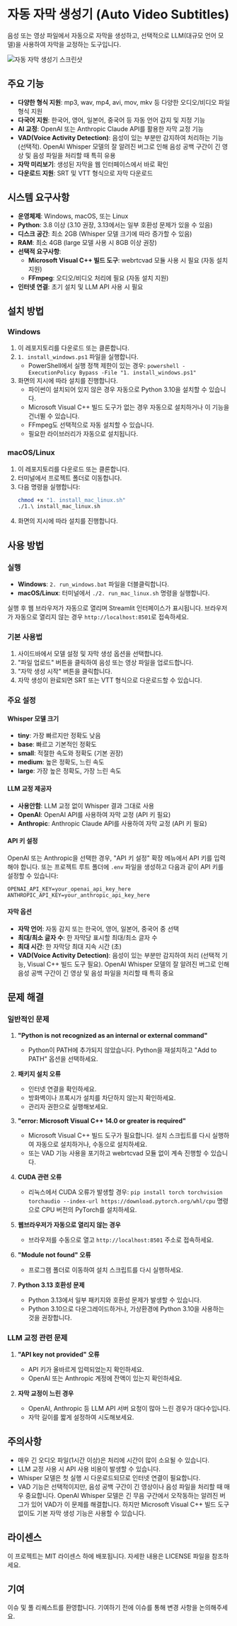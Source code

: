 # 자동 자막 생성기 (Auto Video Subtitles)

음성 또는 영상 파일에서 자동으로 자막을 생성하고, 선택적으로 LLM(대규모 언어 모델)을 사용하여 자막을 교정하는 도구입니다.

![자동 자막 생성기 스크린샷](./screenshot.png)

## 주요 기능

- **다양한 형식 지원**: mp3, wav, mp4, avi, mov, mkv 등 다양한 오디오/비디오 파일 형식 지원
- **다국어 지원**: 한국어, 영어, 일본어, 중국어 등 자동 언어 감지 및 지정 기능
- **AI 교정**: OpenAI 또는 Anthropic Claude API를 활용한 자막 교정 기능
- **VAD(Voice Activity Detection)**: 음성이 있는 부분만 감지하여 처리하는 기능 (선택적). OpenAI Whisper 모델의 잘 알려진 버그로 인해 음성 공백 구간이 긴 영상 및 음성 파일을 처리할 때 특히 유용
- **자막 미리보기**: 생성된 자막을 웹 인터페이스에서 바로 확인
- **다운로드 지원**: SRT 및 VTT 형식으로 자막 다운로드

## 시스템 요구사항

- **운영체제**: Windows, macOS, 또는 Linux
- **Python**: 3.8 이상 (3.10 권장, 3.13에서는 일부 호환성 문제가 있을 수 있음)
- **디스크 공간**: 최소 2GB (Whisper 모델 크기에 따라 증가할 수 있음)
- **RAM**: 최소 4GB (large 모델 사용 시 8GB 이상 권장)
- **선택적 요구사항**:
  - **Microsoft Visual C++ 빌드 도구**: webrtcvad 모듈 사용 시 필요 (자동 설치 지원)
  - **FFmpeg**: 오디오/비디오 처리에 필요 (자동 설치 지원)
- **인터넷 연결**: 초기 설치 및 LLM API 사용 시 필요

## 설치 방법

### Windows

1. 이 레포지토리를 다운로드 또는 클론합니다.
2. `1. install_windows.ps1` 파일을 실행합니다.
   - PowerShell에서 실행 정책 제한이 있는 경우: `powershell -ExecutionPolicy Bypass -File "1. install_windows.ps1"`
3. 화면의 지시에 따라 설치를 진행합니다.
   - 파이썬이 설치되어 있지 않은 경우 자동으로 Python 3.10을 설치할 수 있습니다.
   - Microsoft Visual C++ 빌드 도구가 없는 경우 자동으로 설치하거나 이 기능을 건너뛸 수 있습니다.
   - FFmpeg도 선택적으로 자동 설치할 수 있습니다.
   - 필요한 라이브러리가 자동으로 설치됩니다.

### macOS/Linux

1. 이 레포지토리를 다운로드 또는 클론합니다.
2. 터미널에서 프로젝트 폴더로 이동합니다.
3. 다음 명령을 실행합니다:
   ```bash
   chmod +x "1. install_mac_linux.sh"
   ./1.\ install_mac_linux.sh
   ```
4. 화면의 지시에 따라 설치를 진행합니다.

## 사용 방법

### 실행

- **Windows**: `2. run_windows.bat` 파일을 더블클릭합니다.
- **macOS/Linux**: 터미널에서 `./2. run_mac_linux.sh` 명령을 실행합니다.

실행 후 웹 브라우저가 자동으로 열리며 Streamlit 인터페이스가 표시됩니다. 브라우저가 자동으로 열리지 않는 경우 `http://localhost:8501`로 접속하세요.

### 기본 사용법

1. 사이드바에서 모델 설정 및 자막 생성 옵션을 선택합니다.
2. "파일 업로드" 버튼을 클릭하여 음성 또는 영상 파일을 업로드합니다.
3. "자막 생성 시작" 버튼을 클릭합니다.
4. 자막 생성이 완료되면 SRT 또는 VTT 형식으로 다운로드할 수 있습니다.

### 주요 설정

#### Whisper 모델 크기
- **tiny**: 가장 빠르지만 정확도 낮음
- **base**: 빠르고 기본적인 정확도
- **small**: 적절한 속도와 정확도 (기본 권장)
- **medium**: 높은 정확도, 느린 속도
- **large**: 가장 높은 정확도, 가장 느린 속도

#### LLM 교정 제공자
- **사용안함**: LLM 교정 없이 Whisper 결과 그대로 사용
- **OpenAI**: OpenAI API를 사용하여 자막 교정 (API 키 필요)
- **Anthropic**: Anthropic Claude API를 사용하여 자막 교정 (API 키 필요)

#### API 키 설정
OpenAI 또는 Anthropic을 선택한 경우, "API 키 설정" 확장 메뉴에서 API 키를 입력해야 합니다. 또는 프로젝트 루트 폴더에 `.env` 파일을 생성하고 다음과 같이 API 키를 설정할 수 있습니다:

```
OPENAI_API_KEY=your_openai_api_key_here
ANTHROPIC_API_KEY=your_anthropic_api_key_here
```

#### 자막 옵션
- **자막 언어**: 자동 감지 또는 한국어, 영어, 일본어, 중국어 중 선택
- **최대/최소 글자 수**: 한 자막당 표시할 최대/최소 글자 수
- **최대 시간**: 한 자막당 최대 지속 시간 (초)
- **VAD(Voice Activity Detection)**: 음성이 있는 부분만 감지하여 처리 (선택적 기능, Visual C++ 빌드 도구 필요). OpenAI Whisper 모델의 잘 알려진 버그로 인해 음성 공백 구간이 긴 영상 및 음성 파일을 처리할 때 특히 중요

## 문제 해결

### 일반적인 문제

1. **"Python is not recognized as an internal or external command"**
   - Python이 PATH에 추가되지 않았습니다. Python을 재설치하고 "Add to PATH" 옵션을 선택하세요.

2. **패키지 설치 오류**
   - 인터넷 연결을 확인하세요.
   - 방화벽이나 프록시가 설치를 차단하지 않는지 확인하세요.
   - 관리자 권한으로 실행해보세요.

3. **"error: Microsoft Visual C++ 14.0 or greater is required"**
   - Microsoft Visual C++ 빌드 도구가 필요합니다. 설치 스크립트를 다시 실행하여 자동으로 설치하거나, 수동으로 설치하세요.
   - 또는 VAD 기능 사용을 포기하고 webrtcvad 모듈 없이 계속 진행할 수 있습니다.

4. **CUDA 관련 오류**
   - 리눅스에서 CUDA 오류가 발생할 경우: `pip install torch torchvision torchaudio --index-url https://download.pytorch.org/whl/cpu` 명령으로 CPU 버전의 PyTorch를 설치하세요.

5. **웹브라우저가 자동으로 열리지 않는 경우**
   - 브라우저를 수동으로 열고 `http://localhost:8501` 주소로 접속하세요.

6. **"Module not found" 오류**
   - 프로그램 폴더로 이동하여 설치 스크립트를 다시 실행하세요.

7. **Python 3.13 호환성 문제**
   - Python 3.13에서 일부 패키지와 호환성 문제가 발생할 수 있습니다.
   - Python 3.10으로 다운그레이드하거나, 가상환경에 Python 3.10을 사용하는 것을 권장합니다.

### LLM 교정 관련 문제

1. **"API key not provided" 오류**
   - API 키가 올바르게 입력되었는지 확인하세요.
   - OpenAI 또는 Anthropic 계정에 잔액이 있는지 확인하세요.

2. **자막 교정이 느린 경우**
   - OpenAI, Anthropic 등 LLM API 서버 요청이 많아 느린 경우가 대다수입니다.
   - 자막 길이를 짧게 설정하여 시도해보세요.

## 주의사항

- 매우 긴 오디오 파일(1시간 이상)은 처리에 시간이 많이 소요될 수 있습니다.
- LLM 교정 사용 시 API 사용 비용이 발생할 수 있습니다.
- Whisper 모델은 첫 실행 시 다운로드되므로 인터넷 연결이 필요합니다.
- VAD 기능은 선택적이지만, 음성 공백 구간이 긴 영상이나 음성 파일을 처리할 때 매우 중요합니다. OpenAI Whisper 모델은 긴 무음 구간에서 오작동하는 알려진 버그가 있어 VAD가 이 문제를 해결합니다. 하지만 Microsoft Visual C++ 빌드 도구 없이도 기본 자막 생성 기능은 사용할 수 있습니다.

## 라이센스

이 프로젝트는 MIT 라이센스 하에 배포됩니다. 자세한 내용은 LICENSE 파일을 참조하세요.

## 기여

이슈 및 풀 리퀘스트를 환영합니다. 기여하기 전에 이슈를 통해 변경 사항을 논의해주세요.